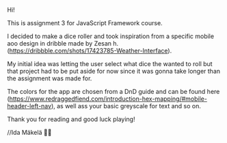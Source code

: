 Hi!

This is assignment 3 for JavaScript Framework course. 

I decided to make a dice roller and took inspiration from a specific mobile aoo design in dribble made by Zesan h. (https://dribbble.com/shots/17423785-Weather-Interface).

My initial idea was letting the user select what dice the wanted to roll but that project had to be put aside for now since it was gonna take longer than the assignment was made for. 

The colors for the app are chosen from a DnD guide and can be found here (https://www.redraggedfiend.com/introduction-hex-mapping/#mobile-header-left-nav), as well ass your basic greyscale for text and so on.

Thank you for reading and good luck playing!

//Ida Mäkelä :ok_woman: